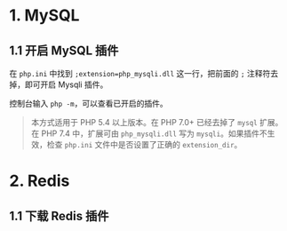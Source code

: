 # 1. MySQL

## 1.1 开启 MySQL 插件

在 `php.ini` 中找到 `;extension=php_mysqli.dll` 这一行，把前面的 `;` 注释符去掉，即可开启 Mysqli 插件。

控制台输入 `php -m`，可以查看已开启的插件。

> 本方式适用于 PHP 5.4 以上版本。在 PHP 7.0+ 已经去掉了 `mysql` 扩展。在 PHP 7.4 中，扩展可由 `php_mysqli.dll` 写为 `mysqli`。如果插件不生效，检查 `php.ini` 文件中是否设置了正确的 `extension_dir`。

# 2. Redis

## 1.1 下载 Redis 插件

